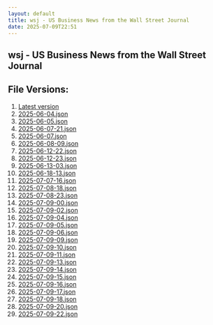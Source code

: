 ```yaml
---
layout: default
title: wsj - US Business News from the Wall Street Journal
date: 2025-07-09T22:51
---
```


## wsj - US Business News from the Wall Street Journal

<div id="data-chart"></div>
<div id="data-table"></div>
<script>
document.addEventListener('DOMContentLoaded', function(){
  document.getElementById('data-table').textContent = 'This source isn't supported for tables yet.';
});
</script>

## File Versions:
1. [Latest version](./latest.json)
2. [2025-06-04.json](./2025-06-04.json)
3. [2025-06-05.json](./2025-06-05.json)
4. [2025-06-07-21.json](./2025-06-07-21.json)
5. [2025-06-07.json](./2025-06-07.json)
6. [2025-06-08-09.json](./2025-06-08-09.json)
7. [2025-06-12-22.json](./2025-06-12-22.json)
8. [2025-06-12-23.json](./2025-06-12-23.json)
9. [2025-06-13-03.json](./2025-06-13-03.json)
10. [2025-06-18-13.json](./2025-06-18-13.json)
11. [2025-07-07-16.json](./2025-07-07-16.json)
12. [2025-07-08-18.json](./2025-07-08-18.json)
13. [2025-07-08-23.json](./2025-07-08-23.json)
14. [2025-07-09-00.json](./2025-07-09-00.json)
15. [2025-07-09-02.json](./2025-07-09-02.json)
16. [2025-07-09-04.json](./2025-07-09-04.json)
17. [2025-07-09-05.json](./2025-07-09-05.json)
18. [2025-07-09-06.json](./2025-07-09-06.json)
19. [2025-07-09-09.json](./2025-07-09-09.json)
20. [2025-07-09-10.json](./2025-07-09-10.json)
21. [2025-07-09-11.json](./2025-07-09-11.json)
22. [2025-07-09-13.json](./2025-07-09-13.json)
23. [2025-07-09-14.json](./2025-07-09-14.json)
24. [2025-07-09-15.json](./2025-07-09-15.json)
25. [2025-07-09-16.json](./2025-07-09-16.json)
26. [2025-07-09-17.json](./2025-07-09-17.json)
27. [2025-07-09-18.json](./2025-07-09-18.json)
28. [2025-07-09-20.json](./2025-07-09-20.json)
29. [2025-07-09-22.json](./2025-07-09-22.json)
